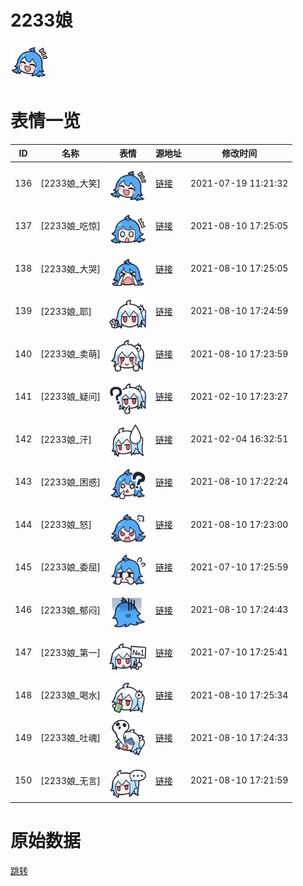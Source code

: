 # 2233娘

<img src="./cover.png" height="60" alt="cover" />

# 表情一览

|ID|名称|表情|源地址|修改时间|
|----|----|----|----|----|
|136|[2233娘_大笑]|<img src="./pic/000136_%5B2233娘_大笑%5D.png" height="60" alt="大笑"/>|[链接](http://i0.hdslb.com/bfs/emote/16b8794be990cefa6caeba4d901b934a227ee3b8.png)|2021-07-19 11:21:32|
|137|[2233娘_吃惊]|<img src="./pic/000137_%5B2233娘_吃惊%5D.png" height="60" alt="吃惊"/>|[链接](http://i0.hdslb.com/bfs/emote/d1628c43d35b1530c0504a643ff80b6189fa0a43.png)|2021-08-10 17:25:05|
|138|[2233娘_大哭]|<img src="./pic/000138_%5B2233娘_大哭%5D.png" height="60" alt="大哭"/>|[链接](http://i0.hdslb.com/bfs/emote/476a2a60f6e337b8c0697a592e0aa82781f6b33b.png)|2021-08-10 17:25:05|
|139|[2233娘_耶]|<img src="./pic/000139_%5B2233娘_耶%5D.png" height="60" alt="耶"/>|[链接](http://i0.hdslb.com/bfs/emote/d7178e258a0efc969b65ccc2b1322fb235f5dff4.png)|2021-08-10 17:24:59|
|140|[2233娘_卖萌]|<img src="./pic/000140_%5B2233娘_卖萌%5D.png" height="60" alt="卖萌"/>|[链接](http://i0.hdslb.com/bfs/emote/ea893aa25355de95ab4f03c2dad3f0c58d0c159e.png)|2021-08-10 17:23:59|
|141|[2233娘_疑问]|<img src="./pic/000141_%5B2233娘_疑问%5D.png" height="60" alt="疑问"/>|[链接](http://i0.hdslb.com/bfs/emote/0b41f509351958dbb63d472fec0132d1bd03bd14.png)|2021-02-10 17:23:27|
|142|[2233娘_汗]|<img src="./pic/000142_%5B2233娘_汗%5D.png" height="60" alt="汗"/>|[链接](http://i0.hdslb.com/bfs/emote/247cd9df8cdf84b18368c21e3b2dd374e84c0927.png)|2021-02-04 16:32:51|
|143|[2233娘_困惑]|<img src="./pic/000143_%5B2233娘_困惑%5D.png" height="60" alt="困惑"/>|[链接](http://i0.hdslb.com/bfs/emote/714eeb4eae0d0933b4ff08b7df788b1982f6b940.png)|2021-08-10 17:22:24|
|144|[2233娘_怒]|<img src="./pic/000144_%5B2233娘_怒%5D.png" height="60" alt="怒"/>|[链接](http://i0.hdslb.com/bfs/emote/f31953119c51b9748016440ac0b632f779929b37.png)|2021-08-10 17:23:00|
|145|[2233娘_委屈]|<img src="./pic/000145_%5B2233娘_委屈%5D.png" height="60" alt="委屈"/>|[链接](http://i0.hdslb.com/bfs/emote/d9d0bf9d358af8d5761093ec66d4e3f60d963a63.png)|2021-07-10 17:25:59|
|146|[2233娘_郁闷]|<img src="./pic/000146_%5B2233娘_郁闷%5D.png" height="60" alt="郁闷"/>|[链接](http://i0.hdslb.com/bfs/emote/485203fe7100f2c8fc40b2800a18fe20b35f2f1a.png)|2021-08-10 17:24:43|
|147|[2233娘_第一]|<img src="./pic/000147_%5B2233娘_第一%5D.png" height="60" alt="第一"/>|[链接](http://i0.hdslb.com/bfs/emote/3754ee6e5985bd0bd7dfb668981f2a8733398ebd.png)|2021-07-10 17:25:41|
|148|[2233娘_喝水]|<img src="./pic/000148_%5B2233娘_喝水%5D.png" height="60" alt="喝水"/>|[链接](http://i0.hdslb.com/bfs/emote/695bf5429472049b52c1e0de586f8a2511195a23.png)|2021-08-10 17:25:34|
|149|[2233娘_吐魂]|<img src="./pic/000149_%5B2233娘_吐魂%5D.png" height="60" alt="吐魂"/>|[链接](http://i0.hdslb.com/bfs/emote/e999af499edf38a91ca68b1a9d2f97042c1d6734.png)|2021-08-10 17:24:33|
|150|[2233娘_无言]|<img src="./pic/000150_%5B2233娘_无言%5D.png" height="60" alt="无言"/>|[链接](http://i0.hdslb.com/bfs/emote/fdb5870f32cfaf7949e0f88a13f6feba4a48b719.png)|2021-08-10 17:21:59|

# 原始数据

[跳转](./raw.json)

